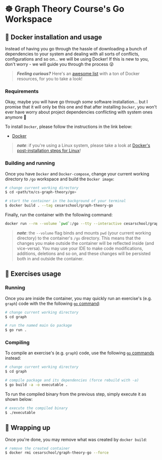 # ☸️ Graph Theory Course's Go Workspace

## 🐳 Docker installation and usage

Instead of having you go through the hassle of downloading a bunch of dependencies to your system and dealing with all sorts of conflicts, configurations and so on... we will be using Docker! If this is new to you, don't worry - we will guide you through the process 😜

>**_Feeling curious?_** Here's an [awesome list](https://github.com/veggiemonk/awesome-docker#what-is-docker) with a ton of Docker resources, for you to take a look!

### Requirements

Okay, maybe you will have go through _some_ software installation... but I promise that it will only be this one and that after installing `Docker`, you won't ever have worry about project dependencies conflicting with system ones anymore 🤩

To install `Docker`, please follow the instructions in the link below:

- [Docker](https://docs.docker.com/get-docker/)

> **_note_**: if you're using a Linux system, please take a look at [Docker's post-installation steps for Linux](https://docs.docker.com/engine/install/linux-postinstall/)!

### Building and running

Once you have `Docker` and `Docker-compose`, change your current working directory to `/go` workspace and build the `Docker image`:

```bash
# change current working directory
$ cd <path/to/cs-graph-theory/go>

# start the container in the background of your terminal
$ docker build . --tag cesarschool/graph-theory-go
```

Finally, run the container with the following command:

```bash
docker run --rm --volume `pwd`:/go --tty --interactive cesarschool/graph-theory-go /bin/sh
```

>**_note_**: the `--volume` flag binds and mounts `pwd` (your current working directory) to the container's `/go` directory. This means that the changes you make outside the container will be reflected inside (and vice-versa). You may use your IDE to make code modifications, additions, deletions and so on, and these changes will be persisted both in and outside the container.

## 📝 Exercises usage

### Running

Once you are inside the container, you may quickly run an exercise's (e.g. `graph`) code with the the following [`go` command](https://golang.org/pkg/cmd/go/):

```bash
# change current working directory
$ cd graph

# run the named main Go package
$ go run .
```

### Compiling

To compile an exercise's (e.g. `graph`) code, use the following [`go` commands](https://golang.org/pkg/cmd/go/) instead:

```bash
# change current working directory
$ cd graph

# compile package and its dependencies (force rebuild with -a)
$ go build -a -o executable .
```

To run the compiled binary from the previous step, simply execute it as shown below:

```bash
# execute the compiled binary
$ ./executable
```

## 👋 Wrapping up

Once you're done, you may remove what was created by `docker build`:

```bash
# remove the created container
$ docker rmi cesarschool/graph-theory-go --force
```
